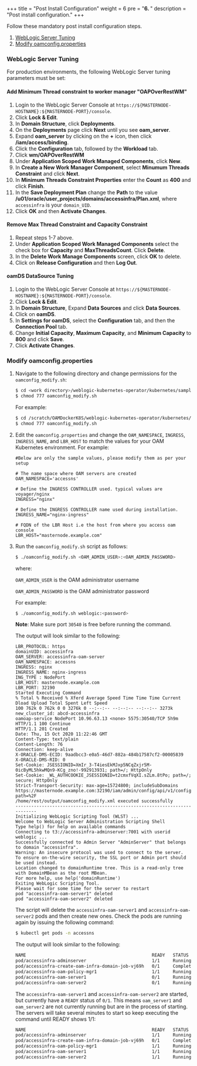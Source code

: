 +++
title = "Post Install Configuration"
weight = 6
pre = "<b>6. </b>"
description = "Post install configuration."
+++

Follow these mandatory post install configuration steps.

1. [WebLogic Server Tuning](#weblogic-server-tuning)
1. [Modify oamconfig.properties](#modify-oamconfigproperties)


### WebLogic Server Tuning

For production environments, the following WebLogic Server tuning parameters must be set:

#### Add Minimum Thread constraint to worker manager "OAPOverRestWM"

1. Login to the WebLogic Server Console at `https://${MASTERNODE-HOSTNAME}:${MASTERNODE-PORT}/console`.
1. Click **Lock & Edit**.
1. In **Domain Structure**, click **Deployments**. 
1. On the **Deployments** page click **Next** until you see **oam_server**.
1. Expand **oam_server** by clicking on the **+** icon, then click **/iam/access/binding**.
1. Click the **Configuration** tab, followed by the **Workload** tab.
1. Click **wm/OAPOverRestWM**
1. Under **Application Scoped Work Managed Components**, click **New**.
1. In **Create a New Work Manager Component**, select **Minumum Threads Constraint** and click **Next**.
1. In **Minimum Threads Constraint Properties** enter the **Count** as **400** and click **Finish**.
1. In the **Save Deployment Plan** change the **Path** to the value **/u01/oracle/user_projects/domains/accessinfra/Plan.xml**, where `accessinfra` is your `domain_UID`.
1.  Click **OK** and then **Activate Changes**.


#### Remove Max Thread Constraint and Capacity Constraint
1. Repeat steps 1-7 above.
1. Under **Application Scoped Work Managed Components** select the check box for **Capacity** and **MaxThreadsCount**. Click **Delete**.
1. In the **Delete Work Manage Components** screen, click **OK** to delete.
1. Click on **Release Configuration** and then **Log Out**.

#### oamDS DataSource Tuning
1. Login to the WebLogic Server Console at `https://${MASTERNODE-HOSTNAME}:${MASTERNODE-PORT}/console`.
1. Click **Lock & Edit**.
1. In **Domain Structure**, Expand **Data Sources** and click **Data Sources**.
1. Click on **oamDS**.
1. In **Settings for oamDS**, select the  **Configuration** tab, and then the **Connection Pool** tab.
1. Change **Initial Capacity**, **Maximum Capacity**, and **Minimum Capacity** to **800** and click **Save**.
1. Click **Activate Changes**.

### Modify oamconfig.properties

1. Navigate to the following directory and change permissions for the `oamconfig_modify.sh`:

   ```bash
   $ cd <work directory>/weblogic-kubernetes-operator/kubernetes/samples/scripts/create-access-domain/domain-home-on-pv/common
   $ chmod 777 oamconfig_modify.sh
   ```
   
   For example:
   
   ```bash
   $ cd /scratch/OAMDockerK8S/weblogic-kubernetes-operator/kubernetes/samples/scripts/create-access-domain/domain-home-on-pv/common
   $ chmod 777 oamconfig_modify.sh
   ```

1. Edit the `oamconfig.properties` and change the `OAM_NAMESPACE`, `INGRESS`, `INGRESS_NAME`, and `LBR_HOST` to match the values for your OAM Kubernetes environment. For example:

   ```   
   #Below are only the sample values, please modify them as per your setup
 
   # The name space where OAM servers are created
   OAM_NAMESPACE='accessns'
 
   # Define the INGRESS CONTROLLER used. typical values are voyager/nginx
   INGRESS="nginx"
 
   # Define the INGRESS CONTROLLER name used during installation.
   INGRESS_NAME="nginx-ingress"
 
   # FQDN of the LBR Host i.e the host from where you access oam console
   LBR_HOST="masternode.example.com"
   ```

1. Run the `oamconfig_modify.sh` script as follows:

   ```bash
   $ ./oamconfig_modify.sh <OAM_ADMIN_USER>:<OAM_ADMIN_PASSWORD>
   ```
   
   where:
   
   `OAM_ADMIN_USER` is the OAM administrator username
   
   `OAM_ADMIN_PASSWORD` is the OAM administrator password

   For example:
   
   ```bash
   $ ./oamconfig_modify.sh weblogic:<password>
   ```
   
   **Note**: Make sure port `30540` is free before running the command.
   
   The output will look similar to the following:
   
   ```
   LBR_PROTOCOL: https
   domainUID: accessinfra
   OAM_SERVER: accessinfra-oam-server
   OAM_NAMESPACE: accessns
   INGRESS: nginx
   INGRESS_NAME: nginx-ingress
   ING_TYPE : NodePort
   LBR_HOST: masternode.example.com
   LBR_PORT: 32190
   Started Executing Command
   % Total % Received % Xferd Average Speed Time Time Time Current
   Dload Upload Total Spent Left Speed
   100 762k 0 762k 0 0 3276k 0 --:--:-- --:--:-- --:--:-- 3273k
   new_cluster_id: abcd-accessinfra
   oamoap-service NodePort 10.96.63.13 <none> 5575:30540/TCP 5h9m
   HTTP/1.1 100 Continue
   HTTP/1.1 201 Created
   Date: Thu, 15 Oct 2020 11:22:46 GMT
   Content-Type: text/plain
   Content-Length: 76
   Connection: keep-alive
   X-ORACLE-DMS-ECID: 9aadbcc3-e0a5-46d7-882a-484b17587cf2-00005839
   X-ORACLE-DMS-RID: 0
   Set-Cookie: JSESSIONID=XmIr_3-T4iesEkMJxp5NCqZxjr5M-0icByML5hkwMQn9-KCg_zno!-992913931; path=/; HttpOnly
   Set-Cookie: _WL_AUTHCOOKIE_JSESSIONID=t2cmxfVqXI.sZLm.8tPo; path=/; secure; HttpOnly
   Strict-Transport-Security: max-age=15724800; includeSubDomains
   https://masternode.example.com:32190/iam/admin/config/api/v1/config?path=%2F
   /home/rest/output/oamconfig_modify.xml executed successfully
   ---------------------------------------------------------------------------
   Initializing WebLogic Scripting Tool (WLST) ...
   Welcome to WebLogic Server Administration Scripting Shell
   Type help() for help on available commands
   Connecting to t3://accessinfra-adminserver:7001 with userid weblogic ...
   Successfully connected to Admin Server "AdminServer" that belongs to domain "accessinfra".
   Warning: An insecure protocol was used to connect to the server.
   To ensure on-the-wire security, the SSL port or Admin port should be used instead.
   Location changed to domainRuntime tree. This is a read-only tree
   with DomainMBean as the root MBean.
   For more help, use help('domainRuntime')
   Exiting WebLogic Scripting Tool.
   Please wait for some time for the server to restart
   pod "accessinfra-oam-server1" deleted
   pod "accessinfra-oam-server2" deleted
   ```
   
   The script will delete the `accessinfra-oam-server1` and `accessinfra-oam-server2` pods and then create new ones. Check the pods are running again by issuing the following command:
   
      
   ```bash
   $ kubectl get pods -n accessns
   ```
   
   The output will look similar to the following:

   ```bash   
   NAME                                                READY   STATUS      RESTARTS   AGE
   pod/accessinfra-adminserver                         1/1     Running     0          1h17m
   pod/accessinfra-create-oam-infra-domain-job-vj69h   0/1     Completed   0          1h42m
   pod/accessinfra-oam-policy-mgr1                     1/1     Running     0          1h9m
   pod/accessinfra-oam-server1                         0/1     Running     0          31s
   pod/accessinfra-oam-server2                         0/1     Running     0          31s
   ```   
   
   The `accessinfra-oam-server1` and `accessinfra-oam-server2` are started, but currently have a `READY` status of `0/1`. This means `oam_server1` and `oam_server2` are not currently running but are in the process of starting. The servers will take several minutes to start so keep executing the command until READY shows 1/1:
   
   ```bash   
   NAME                                                READY   STATUS      RESTARTS   AGE
   pod/accessinfra-adminserver                         1/1     Running     0          1h23m
   pod/accessinfra-create-oam-infra-domain-job-vj69h   0/1     Completed   0          1h48m
   pod/accessinfra-oam-policy-mgr1                     1/1     Running     0          1h15m
   pod/accessinfra-oam-server1                         1/1     Running     0          6m
   pod/accessinfra-oam-server2                         1/1     Running     0          6m
   ```   
   